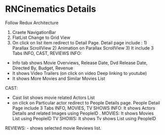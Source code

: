# RNCinematics Details

Follow Redux Architecture

1) Craete NavigationBar
2) FlatList Change to Grid View
3) On click on list item redirect to Detail Page.
    Detail page include : 1) Parallax ScrollView
                          2) Animation on Parallax ScrollView
                          3) It include 3 Tabs INFO, CAST, REVIEWS
INFO:
- Info tab shows Movie Overviews, Release Date, Dvd Release Date, Directed By, Budget, Revenue
- It shows Video Trailers (on click on video Deep linking to youtube)
- It shows More Movies and Similar Movies List

CAST:
- Cast list shows movie related Actors List
- on click on Particular actor redirect to People Details page.
    People Detail Page include 3 Tabs INFO, MOVIES, TV SHOWS
     INFO: It shows  Actors Details and related Images using PeopleID .
     MOVIES: It shows Movies List using PeopleID
     TV SHOWS: It shows Tv shows List using  PeopleID

REVIEWS:
    - shows  selected movie Reviews list.



